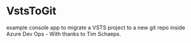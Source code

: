 # VstsToGit
example console app to migrate a VSTS project to a new git repo inside Azure Dev Ops - With thanks to Tim Schaeps.
